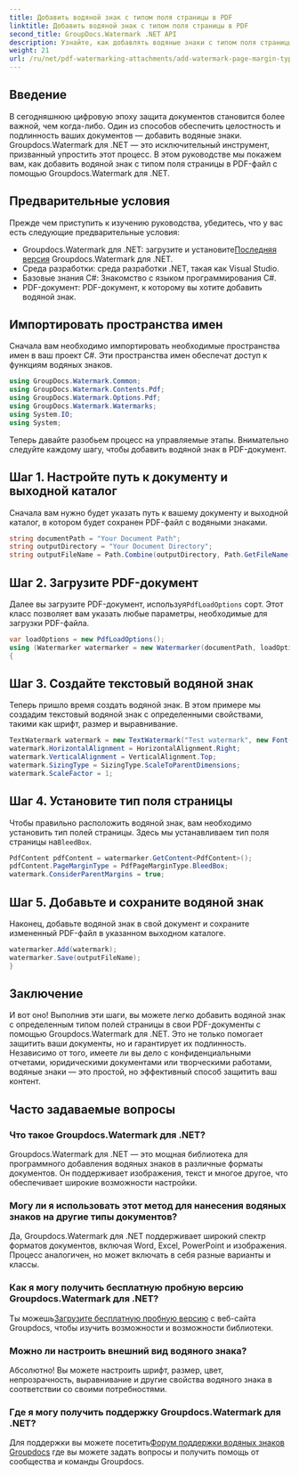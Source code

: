 ```yaml
---
title: Добавить водяной знак с типом поля страницы в PDF
linktitle: Добавить водяной знак с типом поля страницы в PDF
second_title: GroupDocs.Watermark .NET API
description: Узнайте, как добавлять водяные знаки с типом поля страницы в PDF с помощью Groupdocs для .NET. Защитите свои документы без особых усилий.
weight: 21
url: /ru/net/pdf-watermarking-attachments/add-watermark-page-margin-type-pdf/
---
```

## Введение
В сегодняшнюю цифровую эпоху защита документов становится более важной, чем когда-либо. Один из способов обеспечить целостность и подлинность ваших документов — добавить водяные знаки. Groupdocs.Watermark для .NET — это исключительный инструмент, призванный упростить этот процесс. В этом руководстве мы покажем вам, как добавить водяной знак с типом поля страницы в PDF-файл с помощью Groupdocs.Watermark для .NET.
## Предварительные условия
Прежде чем приступить к изучению руководства, убедитесь, что у вас есть следующие предварительные условия:
-  Groupdocs.Watermark для .NET: загрузите и установите[Последняя версия](https://releases.groupdocs.com/Watermark/net/) Groupdocs.Watermark для .NET.
- Среда разработки: среда разработки .NET, такая как Visual Studio.
- Базовые знания C#: Знакомство с языком программирования C#.
- PDF-документ: PDF-документ, к которому вы хотите добавить водяной знак.
## Импортировать пространства имен
Сначала вам необходимо импортировать необходимые пространства имен в ваш проект C#. Эти пространства имен обеспечат доступ к функциям водяных знаков.
```csharp
using GroupDocs.Watermark.Common;
using GroupDocs.Watermark.Contents.Pdf;
using GroupDocs.Watermark.Options.Pdf;
using GroupDocs.Watermark.Watermarks;
using System.IO;
using System;
```
Теперь давайте разобьем процесс на управляемые этапы. Внимательно следуйте каждому шагу, чтобы добавить водяной знак в PDF-документ.
## Шаг 1. Настройте путь к документу и выходной каталог
Сначала вам нужно будет указать путь к вашему документу и выходной каталог, в котором будет сохранен PDF-файл с водяными знаками.
```csharp
string documentPath = "Your Document Path";
string outputDirectory = "Your Document Directory";
string outputFileName = Path.Combine(outputDirectory, Path.GetFileName(documentPath));
```
## Шаг 2. Загрузите PDF-документ
 Далее вы загрузите PDF-документ, используя`PdfLoadOptions` сорт. Этот класс позволяет вам указать любые параметры, необходимые для загрузки PDF-файла.
```csharp
var loadOptions = new PdfLoadOptions();
using (Watermarker watermarker = new Watermarker(documentPath, loadOptions))
{
```
## Шаг 3. Создайте текстовый водяной знак
Теперь пришло время создать водяной знак. В этом примере мы создадим текстовый водяной знак с определенными свойствами, такими как шрифт, размер и выравнивание.
```csharp
TextWatermark watermark = new TextWatermark("Test watermark", new Font("Arial", 42));
watermark.HorizontalAlignment = HorizontalAlignment.Right;
watermark.VerticalAlignment = VerticalAlignment.Top;
watermark.SizingType = SizingType.ScaleToParentDimensions;
watermark.ScaleFactor = 1;
```
## Шаг 4. Установите тип поля страницы
 Чтобы правильно расположить водяной знак, вам необходимо установить тип полей страницы. Здесь мы устанавливаем тип поля страницы на`BleedBox`.
```csharp
PdfContent pdfContent = watermarker.GetContent<PdfContent>();
pdfContent.PageMarginType = PdfPageMarginType.BleedBox;
watermark.ConsiderParentMargins = true;
```
## Шаг 5. Добавьте и сохраните водяной знак
Наконец, добавьте водяной знак в свой документ и сохраните измененный PDF-файл в указанном выходном каталоге.
```csharp
watermarker.Add(watermark);
watermarker.Save(outputFileName);
}
```
## Заключение
И вот оно! Выполнив эти шаги, вы можете легко добавить водяной знак с определенным типом полей страницы в свои PDF-документы с помощью Groupdocs.Watermark для .NET. Это не только помогает защитить ваши документы, но и гарантирует их подлинность. Независимо от того, имеете ли вы дело с конфиденциальными отчетами, юридическими документами или творческими работами, водяные знаки — это простой, но эффективный способ защитить ваш контент.
## Часто задаваемые вопросы
### Что такое Groupdocs.Watermark для .NET?
Groupdocs.Watermark для .NET — это мощная библиотека для программного добавления водяных знаков в различные форматы документов. Он поддерживает изображения, текст и многое другое, что обеспечивает широкие возможности настройки.
### Могу ли я использовать этот метод для нанесения водяных знаков на другие типы документов?
Да, Groupdocs.Watermark для .NET поддерживает широкий спектр форматов документов, включая Word, Excel, PowerPoint и изображения. Процесс аналогичен, но может включать в себя разные варианты и классы.
### Как я могу получить бесплатную пробную версию Groupdocs.Watermark для .NET?
 Ты можешь[Загрузите бесплатную пробную версию](https://releases.groupdocs.com/) с веб-сайта Groupdocs, чтобы изучить возможности и возможности библиотеки.
### Можно ли настроить внешний вид водяного знака?
Абсолютно! Вы можете настроить шрифт, размер, цвет, непрозрачность, выравнивание и другие свойства водяного знака в соответствии со своими потребностями.
### Где я могу получить поддержку Groupdocs.Watermark для .NET?
 Для поддержки вы можете посетить[Форум поддержки водяных знаков Groupdocs](https://forum.groupdocs.com/c/watermark/19) где вы можете задать вопросы и получить помощь от сообщества и команды Groupdocs.